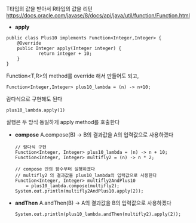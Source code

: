 T타입의 값을 받아서 R타입의 값을 리턴
https://docs.oracle.com/javase/8/docs/api/java/util/function/Function.html


- **apply**
```
public class Plus10 implements Function<Integer,Integer> {  
	@Override  
	public Integer apply(Integer integer) {  
			return integer + 10;  
	}  
}
```
Function<T,R>의 method를 override 해서 만들어도 되고,

```
Function<Integer,Integer> plus10_lambda = (n) -> n+10;
```
람다식으로 구현해도 된다

```
plus10_lambda.apply(1)
```
실행은 두 방식 동일하게 apply method를 호출한다


- **compose**
	A.compose(B) -> B의 결과값을 A의 입력값으로 사용하겠다
	
	```
	// 람다식 구현  
	Function<Integer, Integer> plus10_lambda = (n) -> n + 10;  
	Function<Integer, Integer> multifly2 = (n) -> n * 2;  
	  
	// compose 안의 함수부터 실행하겠다  
	// multifly2 의 결과값을 plus10_lambda의 입력값으로 사용한다  
	Function<Integer, Integer> multifly2AndPlus10 
		= plus10_lambda.compose(multifly2);  
	System.out.println(multifly2AndPlus10.apply(2));
	```


- **andThen**
	A.andThen(B) -> A의 결과값을 B의 입력값으로 사용하겠다
	```
	System.out.println(plus10_lambda.andThen(multifly2).apply(2));
	```
	